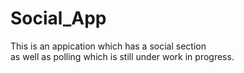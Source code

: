 # Social_App #
This is an appication which has a social section  
as well as polling which  is still under work in progress.